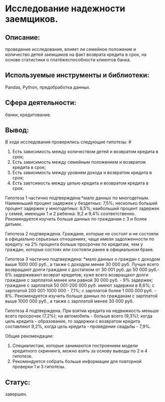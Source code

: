 # Исследование надежности заемщиков.

## Описание:
проведение исследования, влияет ли семейное положение и количество детей заемщиков на факт возврата кредита в срок, на основе статистики о платёжеспособности клиентов банка.

## Используемые инструменты и библиотеки:
Pandas, Python, предобработка данных.

## Сфера деятельности:
банки, кредитование.

## Вывод:
В ходе исследования проверялись следующие гипотезы: #
 1. Есть зависимость между количеством детей и возвратом кредита в срок;
 2. Есть зависимость между семейным положением и возвратом кредита в срок;
 3. Есть зависимость между уровнем дохода и возвратом кредита в срок;
 4. Есть завтсимость между целью кредита и возвратом кредита в срок.
 
Гипотеза 1 частично подтверждена:*мало данных по многодетным.
Наименьший процент задержек у бездетных: 7,5%; 
несколько больший процент задержек у многодетных: 8,5%; 
наибольший процент задержек у семей, имеющих 1 и 2 ребенка: 9,2 и 9,4% соответственно.
Рекомендуется изучить больше данных по гражданам с 3 и более детьми.

Гипотеза 2 подтверждена.
Граждане, которые не состоят и не состояли в официально серьезных отношениях, чаще имели задолженности по кредиту: на 2% процента больше просрочек по кредитам, чем у граждан, которые состоях или состояли ранее в официальном браке.

Гипотеза 3 частично подтверждена: *мало данных о граждан с доходом выше 1000 000 руб., а также с доходом менее 30 000 руб.
Лучше всего возвращают долги граждане с достатком от 30 001 руб. до 50 000 руб.- 6% задерживают возврат кредитов;
хуже всего возвращают долги граждане с зарплатой менее или равной 30 000 руб. - 9% задержек;
граждане с зарплатой 50 001-200 000 руб. имеют задержки в 8,6%;
с зарплатой 200 001-1000 000 - 7,1%;
с зарплатой более 1 000 000 руб. - 8%.
Рекомендуется изучить больше данных по гражданам с зарплатой выше 1000 000 руб., а также с зарплатой менее 30 000 руб.

Гипотеза 4 подтверждена.
При взятии кредита на недвижиость меньше всего просрочек (7,2%);
на автомобиль - больше всего (9,3%); 
когда цель кредита - образование, то задержки с возвратом кредита составляют 9,2%, 
когда цель кредита - проведение свадьбы - 7,9%.

Общие рекомендации:
1. Специалистам, которые занимаются построением модели кредитного скрининга, можно взять за основу выводы по 2 и 4 гипотезе.
2. Рекомендуется собрать больше информации для повторной проверки 1 и 3 гипотезы.

## Статус:
завершен.

